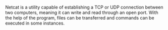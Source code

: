 Netcat is a utility capable of establishing a TCP or UDP connection between two computers, meaning it can write and read through an open port. With the help of the program, files can be transferred and commands can be executed in some instances.